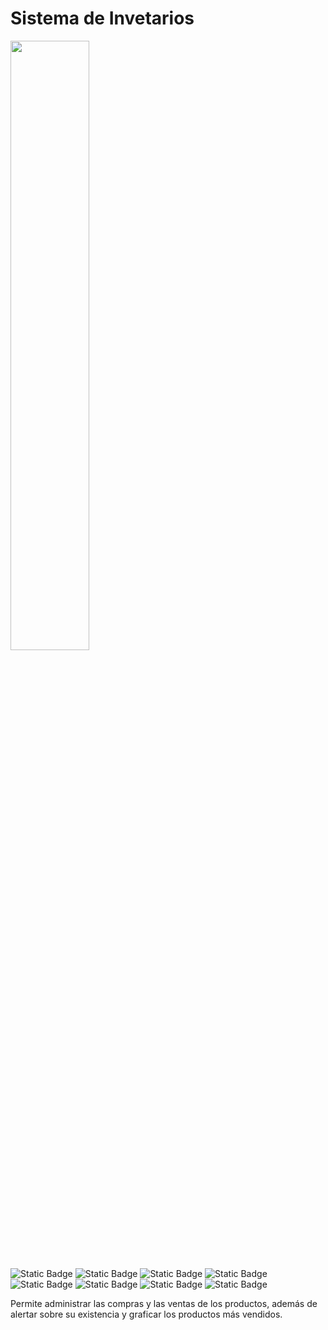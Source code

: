 



<h1>Sistema de Invetarios</h1>
<img src="https://portafolio-nine-tawny.vercel.app/img/inventarios.png" width=50%/>


![Static Badge](https://img.shields.io/badge/Spring%20Boot-blue)
![Static Badge](https://img.shields.io/badge/Primefaces-blue)
![Static Badge](https://img.shields.io/badge/Java-blue)
![Static Badge](https://img.shields.io/badge/Mysql-blue)
![Static Badge](https://img.shields.io/badge/JPA-blue)
![Static Badge](https://img.shields.io/badge/JoinFaces-blue)
![Static Badge](https://img.shields.io/badge/Html-blue)
![Static Badge](https://img.shields.io/badge/Css-blue)

<p>Permite administrar las compras y las ventas de los productos, además de alertar sobre su existencia y graficar los productos más vendidos.</p>






